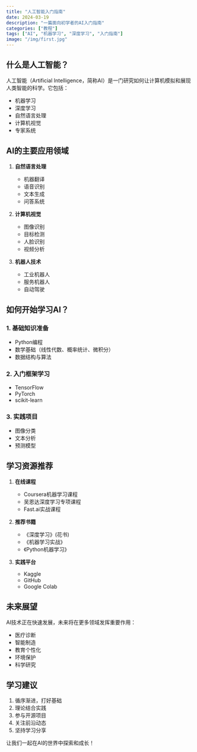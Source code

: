 ```yaml
---
title: "人工智能入门指南"
date: 2024-03-19
description: "一篇面向初学者的AI入门指南"
categories: ["教程"]
tags: ["AI", "机器学习", "深度学习", "入门指南"]
image: "/img/first.jpg"
---
```


## 什么是人工智能？

人工智能（Artificial Intelligence，简称AI）是一门研究如何让计算机模拟和展现人类智能的科学。它包括：

- 机器学习
- 深度学习
- 自然语言处理
- 计算机视觉
- 专家系统

## AI的主要应用领域

1. **自然语言处理**
   - 机器翻译
   - 语音识别
   - 文本生成
   - 问答系统

2. **计算机视觉**
   - 图像识别
   - 目标检测
   - 人脸识别
   - 视频分析

3. **机器人技术**
   - 工业机器人
   - 服务机器人
   - 自动驾驶

## 如何开始学习AI？

### 1. 基础知识准备
- Python编程
- 数学基础（线性代数、概率统计、微积分）
- 数据结构与算法

### 2. 入门框架学习
- TensorFlow
- PyTorch
- scikit-learn

### 3. 实践项目
- 图像分类
- 文本分析
- 预测模型

## 学习资源推荐

1. **在线课程**
   - Coursera机器学习课程
   - 吴恩达深度学习专项课程
   - Fast.ai实战课程

2. **推荐书籍**
   - 《深度学习》(花书)
   - 《机器学习实战》
   - 《Python机器学习》

3. **实践平台**
   - Kaggle
   - GitHub
   - Google Colab

## 未来展望

AI技术正在快速发展，未来将在更多领域发挥重要作用：

- 医疗诊断
- 智能制造
- 教育个性化
- 环境保护
- 科学研究

## 学习建议

1. 循序渐进，打好基础
2. 理论结合实践
3. 参与开源项目
4. 关注前沿动态
5. 坚持学习分享

让我们一起在AI的世界中探索和成长！